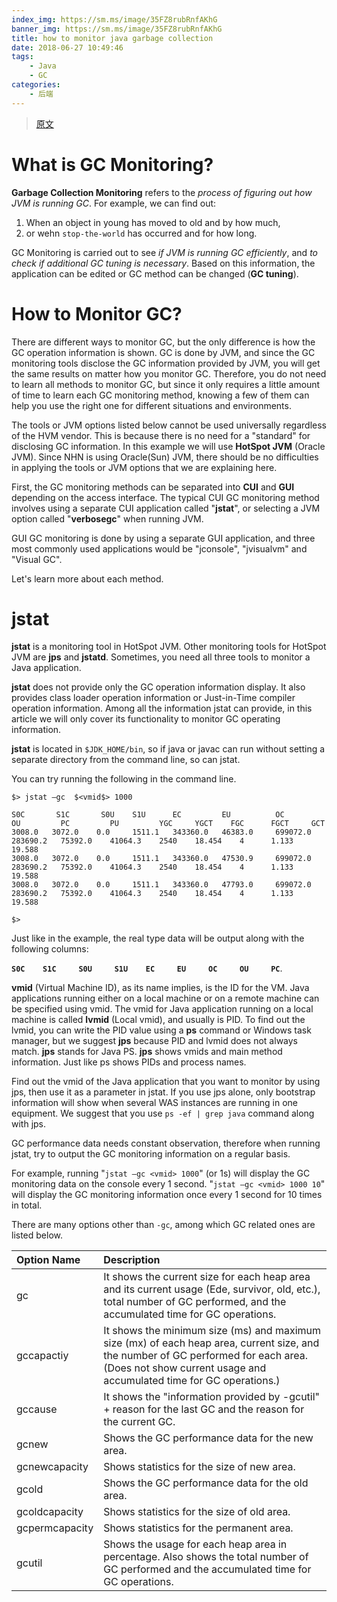 ```yaml
---
index_img: https://sm.ms/image/35FZ8rubRnfAKhG
banner_img: https://sm.ms/image/35FZ8rubRnfAKhG
title: how to monitor java garbage collection
date: 2018-06-27 10:49:46
tags:
    - Java
    - GC
categories:
    - 后端
---
```


> [原文](https://www.cubrid.org/blog/how-to-monitor-java-garbage-collection)


# What is GC Monitoring?
**Garbage Collection Monitoring** refers to the _process of figuring out how JVM is running GC_. For example, we can find out:

1. When an object in young has moved to old and by how much,
2. or wehn `stop-the-world` has occurred and for how long.

GC Monitoring is carried out to see _if JVM is running GC efficiently_, and _to check if additional GC tuning is necessary_. Based on this information, the application can be edited or GC method can be changed (**GC tuning**).

# How to Monitor GC?

There are different ways to monitor GC, but the only difference is how the GC operation information is shown. GC is done by JVM, and since the GC monitoring tools disclose the GC information provided by JVM, you will get the same results on matter how you monitor GC. Therefore, you do not need to learn all methods to monitor GC, but since it only requires a little amount of time to learn each GC monitoring method, knowing a few of them can help you use the right one for different situations and environments.

The tools or JVM options listed below cannot be used universally regardless of the HVM vendor. This is because there is no need for a "standard" for disclosing GC information. In this example we will use **HotSpot JVM** (Oracle JVM). Since NHN is using Oracle(Sun) JVM, there should be no difficulties in applying the tools or JVM options that we are explaining here.

First, the GC monitoring methods can be separated into **CUI** and **GUI** depending on the access interface. The typical CUI GC monitoring method involves using a separate CUI application called "**jstat**", or selecting a JVM option called "**verbosegc**" when running JVM.

GUI GC monitoring is done by using a separate GUI application, and three most commonly used applications would be "jconsole", "jvisualvm" and "Visual GC".

Let's learn more about each method.

# jstat

**jstat** is a monitoring tool in HotSpot JVM. Other monitoring tools for HotSpot JVM are **jps** and **jstatd**. Sometimes, you need all three tools to monitor a Java application.

**jstat** does not provide only the GC operation information display. It also provides class loader operation information or Just-in-Time compiler operation information. Among all the information jstat can provide, in this article we will only cover its functionality to monitor GC operating information.

**jstat** is located in `$JDK_HOME/bin`, so if java or javac can run without setting a separate directory from the command line, so can jstat.

You can try running the following in the command line.


```
$> jstat –gc  $<vmid$> 1000

S0C       S1C       S0U    S1U      EC         EU          OC         OU         PC         PU         YGC     YGCT    FGC      FGCT     GCT
3008.0   3072.0    0.0     1511.1   343360.0   46383.0     699072.0   283690.2   75392.0    41064.3    2540    18.454    4      1.133    19.588
3008.0   3072.0    0.0     1511.1   343360.0   47530.9     699072.0   283690.2   75392.0    41064.3    2540    18.454    4      1.133    19.588
3008.0   3072.0    0.0     1511.1   343360.0   47793.0     699072.0   283690.2   75392.0    41064.3    2540    18.454    4      1.133    19.588

$>
```

Just like in the example, the real type data will be output along with the following columns:

**`S0C    S1C     S0U     S1U    EC     EU     OC     OU     PC`**.

**vmid** (Virtual Machine ID), as its name implies, is the ID for the VM. Java applications running either on a local machine or on a remote machine can be specified using vmid. The vmid for Java application running on a local machine is called **lvmid** (Local vmid), and usually is PID. To find out the lvmid, you can write the PID value using a **ps** command or Windows task manager, but we suggest **jps** because PID and lvmid does not always match. **jps** stands for Java PS. **jps** shows vmids and main method information. Just like ps shows PIDs and process names.

Find out the vmid of the Java application that you want to monitor by using jps, then use it as a parameter in jstat. If you use jps alone, only bootstrap information will show when several WAS instances are running in one equipment. We suggest that you use `ps -ef | grep java` command along with jps.

GC performance data needs constant observation, therefore when running jstat, try to output the GC monitoring information on a regular basis.

For example, running "`jstat –gc <vmid> 1000`" (or 1s) will display the GC monitoring data on the console every 1 second. "`jstat –gc <vmid> 1000 10`" will display the GC monitoring information once every 1 second for 10 times in total.

There are many options other than `-gc`, among which GC related ones are listed below.


| Option Name    | Description                                                                                                                                                                                               |
|:---------------|:----------------------------------------------------------------------------------------------------------------------------------------------------------------------------------------------------------|
| gc             | It shows the current size for each heap area and its current usage (Ede, survivor, old, etc.), total number of GC performed, and the accumulated time for GC operations.                                  |
| gccapactiy     | It shows the minimum size (ms) and maximum size (mx) of each heap area, current size, and the number of GC performed for each area. (Does not show current usage and accumulated time for GC operations.) |
| gccause        | It shows the "information provided by -gcutil" + reason for the last GC and the reason for the current GC.                                                                                                |
| gcnew          | Shows the GC performance data for the new area.                                                                                                                                                           |
| gcnewcapacity  | Shows statistics for the size of new area.                                                                                                                                                                |
| gcold          | Shows the GC performance data for the old area.                                                                                                                                                           |
| gcoldcapacity  | Shows statistics for the size of old area.                                                                                                                                                                |
| gcpermcapacity | Shows statistics for the permanent area.                                                                                                                                                                  |
| gcutil         | Shows the usage for each heap area in percentage. Also shows the total number of GC performed and the accumulated time for GC operations.                                                                 |
